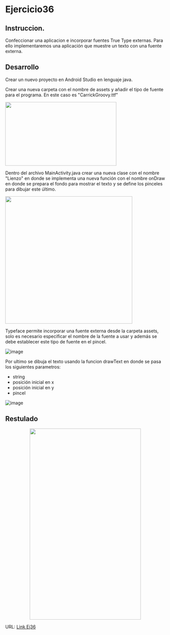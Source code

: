 # Ejercicio36
## Instruccion.
Confeccionar una aplicacion e incorporar fuentes True Type externas. Para ello implementaremos una aplicación que muestre un texto con una fuente externa.
## Desarrollo
Crear un nuevo proyecto en Android Studio en lenguaje java.


Crear una nueva carpeta con el nombre de assets y añadir el tipo de fuente para el programa. En este caso es "CarrickGroovy.ttf"

<p align="left"><img width='350px' height='200px' src="https://user-images.githubusercontent.com/74793607/222177628-de2716cd-5144-4c00-aab3-75593215f4e8.png"></p>

Dentro del archivo MainActivity.java crear una nueva clase con el nombre "Lienzo" en donde se implementa una nueva función con el nombre onDraw en donde se prepara el fondo para mostrar el texto y se define los pinceles para dibujar este último.


<p align="left"><img width='400px' height='400px' src="https://user-images.githubusercontent.com/74793607/222178883-a0a2d547-b64b-4100-bc0b-3740f0c5a6b3.png"></p>

Typeface permite incorporar una fuente externa desde la carpeta assets, solo es necesario especificar el nombre de la fuente a usar y además se debe establecer este tipo de fuente en el pincel.

![image](https://user-images.githubusercontent.com/74793607/222181992-9ecbb1a5-e68a-4513-b2e9-77d5dfe7d84b.png)

Por ultimo se dibuja el texto usando la funcion drawText en donde se pasa los siguientes parametros:
- string
- posición inicial en x
- posición inicial en y 
- pincel

![image](https://user-images.githubusercontent.com/74793607/222182444-54c463b6-f821-4619-9132-a711a8d044dc.png)

## Restulado

<p align="center"><img width='350px' height='600px' src="https://user-images.githubusercontent.com/74793607/221592984-8b6fea00-3cc8-4b5d-98fb-a33abab80a49.jpg"></p>


URL: [Link Ej36](https://github.com/Seknys/Android36)

